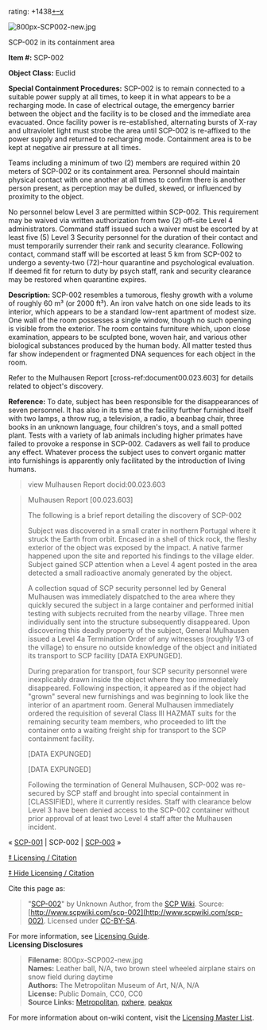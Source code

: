 rating: +1438[+](javascript:; "I like it")[–](javascript:; "I don't like it")[x](javascript:; "Cancel my vote")

![800px-SCP002-new.jpg](http://scp-wiki.wdfiles.com/local--files/scp-002/800px-SCP002-new.jpg)

SCP-002 in its containment area

**Item #:** SCP-002

**Object Class:** Euclid

**Special Containment Procedures:** SCP-002 is to remain connected to a suitable power supply at all times, to keep it in what appears to be a recharging mode. In case of electrical outage, the emergency barrier between the object and the facility is to be closed and the immediate area evacuated. Once facility power is re-established, alternating bursts of X-ray and ultraviolet light must strobe the area until SCP-002 is re-affixed to the power supply and returned to recharging mode. Containment area is to be kept at negative air pressure at all times.

Teams including a minimum of two (2) members are required within 20 meters of SCP-002 or its containment area. Personnel should maintain physical contact with one another at all times to confirm there is another person present, as perception may be dulled, skewed, or influenced by proximity to the object.

No personnel below Level 3 are permitted within SCP-002. This requirement may be waived via written authorization from two (2) off-site Level 4 administrators. Command staff issued such a waiver must be escorted by at least five (5) Level 3 Security personnel for the duration of their contact and must temporarily surrender their rank and security clearance. Following contact, command staff will be escorted at least 5 km from SCP-002 to undergo a seventy-two (72)-hour quarantine and psychological evaluation. If deemed fit for return to duty by psych staff, rank and security clearance may be restored when quarantine expires.

**Description:** SCP-002 resembles a tumorous, fleshy growth with a volume of roughly 60 m³ (or 2000 ft³). An iron valve hatch on one side leads to its interior, which appears to be a standard low-rent apartment of modest size. One wall of the room possesses a single window, though no such opening is visible from the exterior. The room contains furniture which, upon close examination, appears to be sculpted bone, woven hair, and various other biological substances produced by the human body. All matter tested thus far show independent or fragmented DNA sequences for each object in the room.

Refer to the Mulhausen Report \[cross-ref:document00.023.603\] for details related to object's discovery.

**Reference:** To date, subject has been responsible for the disappearances of seven personnel. It has also in its time at the facility further furnished itself with two lamps, a throw rug, a television, a radio, a beanbag chair, three books in an unknown language, four children's toys, and a small potted plant. Tests with a variety of lab animals including higher primates have failed to provoke a response in SCP-002. Cadavers as well fail to produce any effect. Whatever process the subject uses to convert organic matter into furnishings is apparently only facilitated by the introduction of living humans.

> view Mulhausen Report docid:00.023.603

> Mulhausen Report \[00.023.603\]  
>   
> The following is a brief report detailing the discovery of SCP-002
> 
> Subject was discovered in a small crater in northern Portugal where it struck the Earth from orbit. Encased in a shell of thick rock, the fleshy exterior of the object was exposed by the impact. A native farmer happened upon the site and reported his findings to the village elder. Subject gained SCP attention when a Level 4 agent posted in the area detected a small radioactive anomaly generated by the object.
> 
> A collection squad of SCP security personnel led by General Mulhausen was immediately dispatched to the area where they quickly secured the subject in a large container and performed initial testing with subjects recruited from the nearby village. Three men individually sent into the structure subsequently disappeared. Upon discovering this deadly property of the subject, General Mulhausen issued a Level 4a Termination Order of any witnesses (roughly 1/3 of the village) to ensure no outside knowledge of the object and initiated its transport to SCP facility \[DATA EXPUNGED\].  
>   
> During preparation for transport, four SCP security personnel were inexplicably drawn inside the object where they too immediately disappeared. Following inspection, it appeared as if the object had "grown" several new furnishings and was beginning to look like the interior of an apartment room. General Mulhausen immediately ordered the requisition of several Class III HAZMAT suits for the remaining security team members, who proceeded to lift the container onto a waiting freight ship for transport to the SCP containment facility.
> 
> \[DATA EXPUNGED\]  
>   
> \[DATA EXPUNGED\]  
>   
> Following the termination of General Mulhausen, SCP-002 was re-secured by SCP staff and brought into special containment in \[CLASSIFIED\], where it currently resides. Staff with clearance below Level 3 have been denied access to the SCP-002 container without prior approval of at least two Level 4 staff after the Mulhausen incident.

« [SCP-001](/scp-001) | SCP-002 | [SCP-003](/scp-003) »

[‡ Licensing / Citation](javascript:;)

[‡ Hide Licensing / Citation](javascript:;)

Cite this page as:

> "[SCP-002](/scp-002)" by Unknown Author, from the [SCP Wiki](http://scp-wiki.net). Source: [http://www.scpwiki.com/scp-002](http://www.scpwiki.com/scp-002). Licensed under [CC-BY-SA](https://creativecommons.org/licenses/by-sa/3.0/).

For more information, see [Licensing Guide](http://www.scp-wiki.net/licensing-guide).  
**Licensing Disclosures**

> **Filename:** 800px-SCP002-new.jpg  
> **Names:** Leather ball, N/A, two brown steel wheeled airplane stairs on snow field during daytime  
> **Authors:** The Metropolitan Museum of Art, N/A, N/A  
> **License:** Public Domain, CC0, CC0  
> **Source Links:** [Metropolitan](https://www.metmuseum.org/art/collection/search/545493), [pxhere](https://pxhere.com/en/photo/1154955), [peakpx](https://www.peakpx.com/470690/two-brown-steel-wheeled-airplane-stairs-on-snow-field-during-daytime)

For more information about on-wiki content, visit the [Licensing Master List](http://www.scp-wiki.net/licensing-master-list).